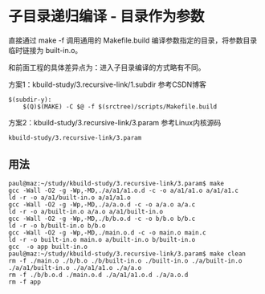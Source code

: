 # 子目录递归编译 - 目录作为参数

直接通过 make -f 调用通用的 Makefile.build 编译参数指定的目录，将参数目录临时链接为 built-in.o。

和前面工程的具体差异点为：进入子目录编译的方式略有不同。

方案1：kbuild-study/3.recursive-link/1.subdir 参考CSDN博客

```
$(subdir-y):
	$(Q)$(MAKE) -C $@ -f $(srctree)/scripts/Makefile.build
```

方案2：kbuild-study/3.recursive-link/3.param 参考Linux内核源码

```
kbuild-study/3.recursive-link/3.param
```

## 用法

```
paul@maz:~/study/kbuild-study/3.recursive-link/3.param$ make
gcc -Wall -O2 -g -Wp,-MD,./a/a1/a1.o.d -c -o a/a1/a1.o a/a1/a1.c
ld -r -o a/a1/built-in.o a/a1/a1.o
gcc -Wall -O2 -g -Wp,-MD,./a/a.o.d -c -o a/a.o a/a.c
ld -r -o a/built-in.o a/a.o a/a1/built-in.o
gcc -Wall -O2 -g -Wp,-MD,./b/b.o.d -c -o b/b.o b/b.c
ld -r -o b/built-in.o b/b.o
gcc -Wall -O2 -g -Wp,-MD,./main.o.d -c -o main.o main.c
ld -r -o built-in.o main.o a/built-in.o b/built-in.o
gcc  -o app built-in.o
paul@maz:~/study/kbuild-study/3.recursive-link/3.param$ make clean
rm -f ./main.o ./b/b.o ./b/built-in.o ./built-in.o ./a/built-in.o ./a/a1/built-in.o ./a/a1/a1.o ./a/a.o
rm -f ./b/b.o.d ./main.o.d ./a/a1/a1.o.d ./a/a.o.d
rm -f app
```

